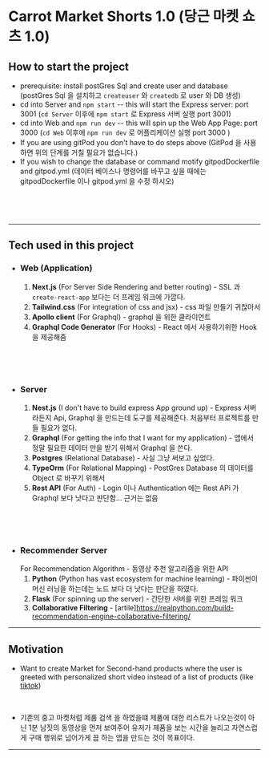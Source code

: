 # Carrot Market Shorts 1.0 (당근 마켓 쇼츠 1.0)

## How to start the project

- prerequisite: install postGres Sql and create user and database (postGres Sql 을 설치하고 `createuser` 와 `createdb` 로 user 와 DB 생성)
- cd into Server and `npm start` -- this will start the Express server: port 3001 (`cd Server` 이후에 `npm start` 로 Express 서버 실행 port 3001)
- cd into Web and `npm run dev` -- this will spin up the Web App Page: port 3000 (`cd Web` 이후에 `npm run dev` 로 어플리케이션 실행 port 3000 )
- If you are using gitPod you don't have to do steps above (GitPod 을 사용하면 위의 단계를 거칠 필요가 없습니다.)
- If you wish to change the database or command motify gitpodDockerfile and gitpod.yml (데이터 베이스나 명령어를 바꾸고 싶을 때에는 gitpodDockerfile 이나 gitpod.yml 을 수정 하시오)

<p>&nbsp;</p>
<p>&nbsp;</p>

---

## Tech used in this project

- ### Web (Application)

  1. **Next.js** (For Server Side Rendering and better routing) - SSL 과 `create-react-app` 보다는 더 프레임 워크에 가깝다.
  1. **Tailwind.css** (For integration of css and jsx) - css 파일 만들기 귀찮아서
  1. **Apollo client** (For Graphql) - graphql 을 위한 클라이언트
  1. **Graphql Code Generator** (For Hooks) - React 에서 사용하기위한 Hook 을 제공해줌

<p>&nbsp;</p>
<p>&nbsp;</p>

- ### Server
  1. **Nest.js** (I don't have to build express App ground up) - Express 서버 라든지 Api, Graphql 을 만드는데 도구를 제공해준다. 처음부터 프로젝트를 만들 필요가 없다.
  1. **Graphql** (For getting the info that I want for my application) - 앱에서 정말 필요한 데이터 만을 받기 위해서 Graphql 을 쓴다.
  1. **Postgres** (Relational Database) - 사실 그냥 써보고 싶었다.
  1. **TypeOrm** (For Relational Mapping) - PostGres Database 의 데이터를 Object 로 바꾸기 위해서
  1. **Rest API** (For Auth) - Login 이나 Authentication 에는 Rest APi 가 Graphql 보다 낫다고 판단함... 근거는 없음

<p>&nbsp;</p>
<p>&nbsp;</p>

- ### Recommender Server
  For Recommendation Algorithm - 동영상 추천 알고리즘을 위한 API
  1. **Python** (Python has vast ecosystem for machine learning) - 파이썬이 머신 러닝을 하는데는 노드 보다 더 낫다는 판단을 하였다.
  1. **Flask** (For spinning up the server) - 간단한 서버를 위한 프레임 워크
  1. **Collaborative Filtering** - [artile]https://realpython.com/build-recommendation-engine-collaborative-filtering/

---

## Motivation

- Want to create Market for Second-hand products where the user is greeted with personalized short video instead of a list of products (like [tiktok](https://www.tiktok.com))
<p>&nbsp;</p>

- 기존의 중고 마켓처럼 제품 검색 을 하였을떄 제품에 대한 리스트가 나오는것이 아닌 1분 남짓의 동영상을 먼저 보여주어 유저가 제품을 보는 시간을 늘리고 자연스럽게 구매 행위로 넘어가게 끔 하는 앱을 만드는 것이 목표이다.

---
